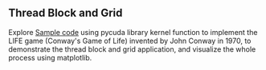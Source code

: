 ## Thread Block and Grid

Explore [Sample code](../examples/GPU/CUDA/LIFE.ipynb) using pycuda library kernel function to implement the LIFE game (Conway's Game of Life) invented by John Conway in 1970, to demonstrate the thread block and grid application, and visualize the whole process using matplotlib.

